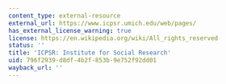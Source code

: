 ```yaml
---
content_type: external-resource
external_url: https://www.icpsr.umich.edu/web/pages/
has_external_license_warning: true
license: https://en.wikipedia.org/wiki/All_rights_reserved
status: ''
title: 'ICPSR: Institute for Social Research'
uid: 796f2939-d8df-4b2f-853b-9e752f92dd01
wayback_url: ''
---
```

